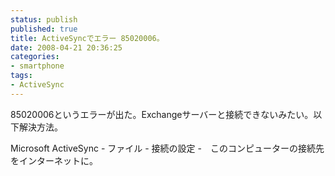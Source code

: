 ```yaml
---
status: publish
published: true
title: ActiveSyncでエラー 85020006。
date: 2008-04-21 20:36:25
categories:
- smartphone
tags:
- ActiveSync
---
```

85020006というエラーが出た。Exchangeサーバーと接続できないみたい。以下解決方法。

Microsoft ActiveSync - ファイル - 接続の設定 -　このコンピューターの接続先をインターネットに。
